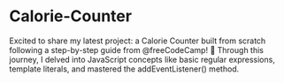 # Calorie-Counter
Excited to share my latest project: a Calorie Counter built from scratch following a step-by-step guide from @freeCodeCamp! 🚀 Through this journey, I delved into JavaScript concepts like basic regular expressions, template literals, and mastered the addEventListener() method. 
